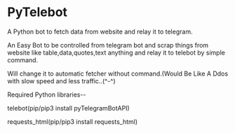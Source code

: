 # PyTelebot
A Python bot to fetch data from website and relay it to telegram.

An Easy Bot to be controlled from telegram bot and scrap things from website like table,data,quotes,text anything and relay it to telebot by simple command.


Will change it to automatic fetcher without command.(Would Be Like A Ddos with slow speed and less traffic..(^-^)

Required Python libraries--


telebot(pip/pip3 install pyTelegramBotAPI)


requests_html(pip/pip3 install requests_html)
